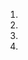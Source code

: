 1. [list]: https://ibb.co/QDSFNLN;
2. [get]: https://ibb.co/2qpqtZC;
3. [add]: https://ibb.co/dkfRdwG;
4. [remove]: https://ibb.co/wrJSrss;
